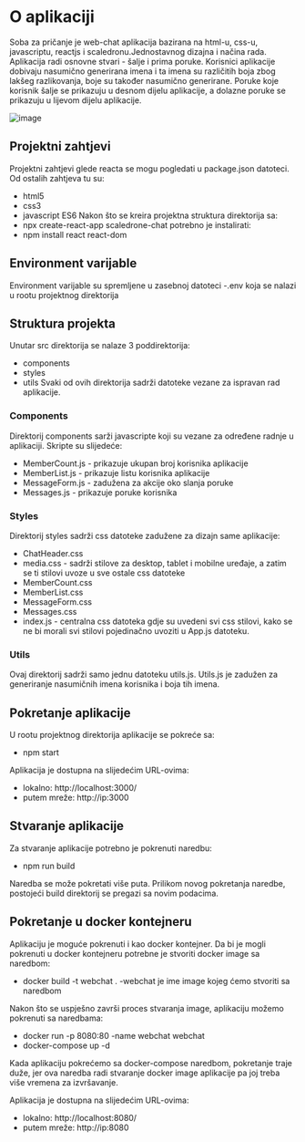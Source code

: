 # O aplikaciji
Soba za pričanje je web-chat aplikacija bazirana na html-u, css-u, javascriptu, reactjs i scaledronu.Jednostavnog dizajna i načina rada. Aplikacija radi osnovne stvari - šalje i prima poruke. Korisnici aplikacije dobivaju nasumično generirana imena i ta imena su različitih boja zbog lakšeg razlikovanja, boje su također nasumično generirane. Poruke koje korisnik šalje se prikazuju u desnom dijelu aplikacije, a dolazne poruke se prikazuju u lijevom dijelu aplikacije.

![image](https://github.com/gogo2807/scaledrone-chat/assets/60366714/0397dbaf-cc93-4a15-ae68-979a536f8de3)

## Projektni zahtjevi
Projektni zahtjevi glede reacta se mogu pogledati u package.json datoteci. Od ostalih zahtjeva tu su:
- html5
- css3
- javascript ES6
Nakon što se kreira projektna struktura direktorija sa:
- npx create-react-app scaledrone-chat
potrebno je instalirati:
- npm install react react-dom

## Environment varijable
Environment varijable su spremljene u zasebnoj datoteci -.env koja se nalazi u rootu projektnog direktorija

## Struktura projekta
Unutar src direktorija se nalaze 3 poddirektorija:
- components
- styles
- utils
Svaki od ovih direktorija sadrži datoteke vezane za ispravan rad aplikacije.

### Components
Direktorij components sarži javascripte koji su vezane za određene radnje u aplikaciji. Skripte su slijedeće:
- MemberCount.js - prikazuje ukupan broj korisnika aplikacije
- MemberList.js - prikazuje listu korisnika aplikacije
- MessageForm.js - zadužena za akcije oko slanja poruke
- Messages.js - prikazuje poruke korisnika

### Styles
Direktorij styles sadrži css datoteke zadužene za dizajn same aplikacije:
- ChatHeader.css
- media.css - sadrži stilove za desktop, tablet i mobilne uređaje, a zatim se ti stilovi uvoze u sve ostale css datoteke
- MemberCount.css
- MemberList.css
- MessageForm.css
- Messages.css 
- index.js - centralna css datoteka gdje su uvedeni svi css stilovi, kako se ne bi morali svi stilovi pojedinačno uvoziti u App.js datoteku.

### Utils
Ovaj direktorij sadrži samo jednu datoteku utils.js. Utils.js je zadužen za generiranje nasumičnih imena korisnika i boja tih imena.

## Pokretanje aplikacije
U rootu projektnog direktorija aplikacije se pokreće sa:
- npm start

Aplikacija je dostupna na slijedećim URL-ovima: 
- lokalno: http://localhost:3000/
- putem mreže: http://ip:3000 

## Stvaranje aplikacije
Za stvaranje aplikacije potrebno je pokrenuti naredbu:
- npm run build

Naredba se može pokretati više puta. Prilikom novog pokretanja naredbe, postojeći build direktorij se pregazi sa novim podacima. 

## Pokretanje u docker kontejneru
Aplikaciju je moguće pokrenuti i kao docker kontejner. Da bi je mogli pokrenuti u docker kontejneru potrebne je stvoriti docker image sa naredbom:
- docker build -t webchat . -webchat je ime image kojeg ćemo stvoriti sa naredbom

Nakon što se uspješno završi proces stvaranja image, aplikaciju možemo pokrenuti sa naredbama:
- docker run -p 8080:80 -name webchat webchat 
- docker-compose up -d 

Kada aplikaciju pokrećemo sa docker-compose naredbom, pokretanje traje duže, jer ova naredba radi stvaranje docker image aplikacije pa joj treba više vremena za izvršavanje.

Aplikacija je dostupna na slijedećim URL-ovima:
- lokalno: http://localhost:8080/
- putem mreže: http://ip:8080
